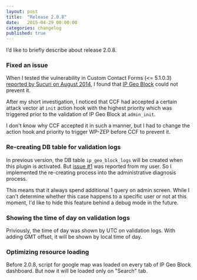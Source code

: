 ```yaml
---
layout: post
title:  "Release 2.0.8"
date:   2015-04-29 00:00:00
categories: changelog
published: true
---
```


I’d like to briefly describe about release 2.0.8.

<!--more-->

### Fixed an issue ###

When I tested the vulnerability in Custom Contact Forms (<= 5.1.0.3) 
[reported by Sucuri on August 2014][vulnerability-CCF], I found that 
[IP Geo Block][IP-Geo-Block] could not prevent it.

After my short investigation, I noticed that CCF had accepted a certain attack 
vector at `init` action hook with the highest priority which was triggered 
prior to the validation of IP Geo Block at `admin_init`.

I don't know why CCF accepted it in such a manner, but I had to change the 
action hook and priority to trigger WP-ZEP before CCF to prevent it.

### Re-creating DB table for validation logs ###

In previous version, the DB table `ip_geo_block_logs` will be created when 
this plugin is activated. But [issue #1][issue1] was reported from my user.
So I implemented the re-creating process into the administrative diagnosis 
process.

This means that it always spend additional 1 query on admin screen. While I 
can't determine whether this case happens to a specific user or not at this 
moment, I'd like to hide this feature behind a debug mode in the future.

### Showing the time of day on validation logs ###

Priviously, the time of day was shown by UTC on validation logs. With adding 
GMT offset, it will be shown by local time of day.

### Optimizing resource loading ###

Before 2.0.8, script for google map was loaded on every tab of IP Geo Block 
dashboard. But now it will be loaded only on "Search" tab.

[IP-Geo-Block]: https://wordpress.org/plugins/ip-geo-block/ "WordPress › IP Geo Block « WordPress Plugins"
[vulnerability-CCF]: https://blog.sucuri.net/2014/08/database-takeover-in-custom-contact-forms.html "Critical Vulnerability Disclosed on WordPress Custom Contact Forms Plugin | Sucuri Blog"
[issue1]: https://github.com/tokkonopapa/WordPress-IP-Geo-Block/issues/1 "IP Geo Block not providing logs #1"
